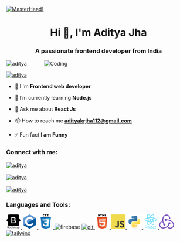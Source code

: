 [![MasterHead]([https://camo.githubusercontent.com/044d219b987b706f28dabd9346ee8d0ee48d0dc36bb914c85786d40dd151dba4/68747470733a2f2f6d656469612e67697068792e636f6d2f6d656469612f4c3152317476493973766b495777705659722f67697068792e676966))](https://adityakrjha112.github.io/)

<h1  align="center">Hi 👋, I'm Aditya Jha</h1>

<h3  align="center">A passionate frontend developer from India</h3>

<img  align="right"  alt="Coding"  width="400"  src="https://cdn.dribbble.com/users/1162077/screenshots/3848914/programmer.gif">

<p  align="left">  <img  src="https://komarev.com/ghpvc/?username=rat9910&label=Profile%20views&color=0e75b6&style=flat"  alt="aditya"  />  </p>

<p  align="left">  <a  href="https://twitter.com/Adityakrjha9577"  target="blank"><img  src="https://img.shields.io/twitter/follow/aditya?logo=twitter&style=for-the-badge"  alt="aditya"  /></a>  </p>

- 🔭 I 'm **Frontend web developer**

- 🌱 I’m currently learning **Node.js**

- 💬 Ask me about **React Js**

- 📫 How to reach me **adityakrjha112@gmail.com**

- ⚡ Fun fact **I am Funny**

<h3  align="left">Connect with me:</h3>

<p  align="left">

<a  href="https://twitter.com/Adityakrjha9577"  target="blank"><img  align="center"  src="https://raw.githubusercontent.com/rahuldkjain/github-profile-readme-generator/master/src/images/icons/Social/twitter.svg"  alt="aditya"  height="30"  width="40"  /></a>

<a  href="https://www.linkedin.com/in/strangercoder/"  target="blank"><img  align="center"  src="https://raw.githubusercontent.com/rahuldkjain/github-profile-readme-generator/master/src/images/icons/Social/linked-in-alt.svg"  alt="aditya"  height="30"  width="40"  /></a>

<a  href="https://www.instagram.com/adityajha_112/"  target="blank"><img  align="center"  src="https://raw.githubusercontent.com/rahuldkjain/github-profile-readme-generator/master/src/images/icons/Social/instagram.svg"  alt="aditya"  height="30"  width="40"  /></a>

</p>

<h3  align="left">Languages and Tools:</h3>

<p  align="left">  <a  href="https://aws.amazon.com/amplify/"  target="_blank"  rel="noreferrer">  <img  src="https://raw.githubusercontent.com/devicons/devicon/master/icons/bootstrap/bootstrap-plain-wordmark.svg"  alt="bootstrap"  width="40"  height="40"/>  </a>  <a  href="https://www.cprogramming.com/"  target="_blank"  rel="noreferrer">  <img  src="https://raw.githubusercontent.com/devicons/devicon/master/icons/c/c-original.svg"  alt="c"  width="40"  height="40"/>  </a>  <a  href="https://www.w3schools.com/cpp/"  target="_blank"  rel="noreferrer">   <img  src="https://raw.githubusercontent.com/devicons/devicon/master/icons/css3/css3-original-wordmark.svg"  alt="css3"  width="40"  height="40"/>  </a>  <a  href="https://dart.dev"  target="_blank"  rel="noreferrer">   </a>  <img  src="https://www.vectorlogo.zone/logos/firebase/firebase-icon.svg"  alt="firebase"  width="40"  height="40"/>  </a>     <a  href="https://git-scm.com/"  target="_blank"  rel="noreferrer">  <img  src="https://www.vectorlogo.zone/logos/git-scm/git-scm-icon.svg"  alt="git"  width="40"  height="40"/>  </a>  <a  href="https://graphql.org"  target="_blank"  rel="noreferrer">    <img  src="https://raw.githubusercontent.com/devicons/devicon/master/icons/html5/html5-original-wordmark.svg"  alt="html5"  width="40"  height="40"/>  </a>   <a  href="https://developer.mozilla.org/en-US/docs/Web/JavaScript"  target="_blank"  rel="noreferrer">  <img  src="https://raw.githubusercontent.com/devicons/devicon/master/icons/javascript/javascript-original.svg"  alt="javascript"  width="40"  height="40"/>  </a>  <a  href="https://www.python.org"  target="_blank"  rel="noreferrer">  <img  src="https://raw.githubusercontent.com/devicons/devicon/master/icons/python/python-original.svg"  alt="python"  width="40"  height="40"/>  </a>  <a  href="https://reactjs.org/"  target="_blank"  rel="noreferrer">  <img  src="https://raw.githubusercontent.com/devicons/devicon/master/icons/react/react-original-wordmark.svg"  alt="react"  width="40"  height="40"/>  </a> <a  href="https://redux.js.org"  target="_blank"  rel="noreferrer">  <img  src="https://raw.githubusercontent.com/devicons/devicon/master/icons/redux/redux-original.svg"  alt="redux"  width="40"  height="40"/>  </a>  <a  href="https://tailwindcss.com/"  target="_blank"  rel="noreferrer">  <img  src="https://www.vectorlogo.zone/logos/tailwindcss/tailwindcss-icon.svg"  alt="tailwind"  width="40"  height="40"/>   </p>
